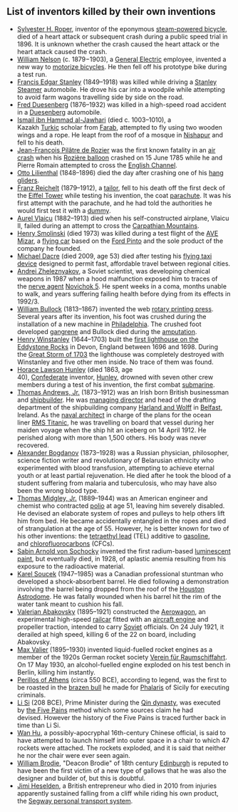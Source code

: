 <h2>List of inventors killed by their own inventions </h2>
<ul>
<li><a href="https://en.wikipedia.org/wiki/Sylvester_H._Roper" target="_blank" rel="nofollow noopener">Sylvester H. Roper</a>, inventor of the eponymous&nbsp;<a href="https://en.wikipedia.org/wiki/Roper_steam_velocipede" target="_blank" rel="nofollow noopener">steam-powered bicycle</a>, died of a heart attack or subsequent crash during a public speed trial in 1896. It is unknown whether the crash caused the heart attack or the heart attack caused the crash.</li>
<li><a href="https://en.wikipedia.org/w/index.php?title=William_Nelson_(inventor)&amp;action=edit&amp;redlink=1" target="_blank" rel="nofollow noopener">William Nelson</a>&nbsp;(c. 1879&minus;1903), a&nbsp;<a href="https://en.wikipedia.org/wiki/General_Electric" target="_blank" rel="nofollow noopener">General Electric</a>&nbsp;employee, invented a new way to&nbsp;<a href="https://en.wikipedia.org/wiki/Motorized_bicycle" target="_blank" rel="nofollow noopener">motorize bicycles</a>. He then fell off his prototype bike during a test run.</li>
<li><a href="https://en.wikipedia.org/wiki/Francis_Edgar_Stanley" target="_blank" rel="nofollow noopener">Francis Edgar Stanley</a>&nbsp;(1849&ndash;1918) was killed while driving a&nbsp;<a href="https://en.wikipedia.org/wiki/Stanley_Steamer" target="_blank" rel="nofollow noopener">Stanley Steamer</a>&nbsp;automobile. He drove his car into a woodpile while attempting to avoid farm wagons travelling side by side on the road.</li>
<li><a href="https://en.wikipedia.org/wiki/Fred_Duesenberg" target="_blank" rel="nofollow noopener">Fred Duesenberg</a>&nbsp;(1876&ndash;1932) was killed in a high-speed road accident in a&nbsp;<a href="https://en.wikipedia.org/wiki/Duesenberg" target="_blank" rel="nofollow noopener">Duesenberg</a>&nbsp;automobile.</li>
<li><a href="https://en.wikipedia.org/wiki/Ismail_ibn_Hammad_al-Jawhari" target="_blank" rel="nofollow noopener">Ismail ibn Hammad al-Jawhari</a>&nbsp;(died c. 1003&ndash;1010), a Kazakh&nbsp;<a href="https://en.wikipedia.org/wiki/Turkic_peoples" target="_blank" rel="nofollow noopener">Turkic</a>&nbsp;scholar from&nbsp;<a href="https://en.wikipedia.org/wiki/Otrar" target="_blank" rel="nofollow noopener">Farab</a>, attempted to fly using two wooden wings and a rope. He leapt from the roof of a mosque in&nbsp;<a href="https://en.wikipedia.org/wiki/Nishapur" target="_blank" rel="nofollow noopener">Nishapur</a>&nbsp;and fell to his death.</li>
<li><a href="https://en.wikipedia.org/wiki/Jean-Fran%C3%A7ois_Pil%C3%A2tre_de_Rozier" target="_blank" rel="nofollow noopener">Jean-Fran&ccedil;ois Pil&acirc;tre de Rozier</a>&nbsp;was the first known fatality in an&nbsp;<a href="https://en.wikipedia.org/wiki/Air_crash" target="_blank" rel="nofollow noopener">air crash</a>&nbsp;when his&nbsp;<a href="https://en.wikipedia.org/wiki/Rozi%C3%A8re_balloon" target="_blank" rel="nofollow noopener">Rozi&egrave;re balloon</a>&nbsp;crashed on 15 June 1785 while he and Pierre Romain attempted to cross the&nbsp;<a href="https://en.wikipedia.org/wiki/English_Channel" target="_blank" rel="nofollow noopener">English Channel</a>.</li>
<li><a href="https://en.wikipedia.org/wiki/Otto_Lilienthal" target="_blank" rel="nofollow noopener">Otto Lilienthal</a>&nbsp;(1848&ndash;1896) died the day after crashing one of his&nbsp;<a href="https://en.wikipedia.org/wiki/Hang_glider" target="_blank" rel="nofollow noopener">hang gliders</a>.</li>
<li><a href="https://en.wikipedia.org/wiki/Franz_Reichelt" target="_blank" rel="nofollow noopener">Franz Reichelt</a>&nbsp;(1879&ndash;1912), a&nbsp;<a href="https://en.wikipedia.org/wiki/Tailor" target="_blank" rel="nofollow noopener">tailor</a>, fell to his death off the first deck of the&nbsp;<a href="https://en.wikipedia.org/wiki/Eiffel_Tower" target="_blank" rel="nofollow noopener">Eiffel Tower</a>&nbsp;while testing his invention, the coat&nbsp;<a href="https://en.wikipedia.org/wiki/Parachute" target="_blank" rel="nofollow noopener">parachute</a>. It was his first attempt with the parachute, and he had told the authorities he would first test it with a&nbsp;<a href="https://en.wikipedia.org/wiki/Mannequin" target="_blank" rel="nofollow noopener">dummy</a>.</li>
<li><a href="https://en.wikipedia.org/wiki/Aurel_Vlaicu" target="_blank" rel="nofollow noopener">Aurel Vlaicu</a>&nbsp;(1882&ndash;1913) died when his self-constructed airplane, Vlaicu II, failed during an attempt to cross the&nbsp;<a href="https://en.wikipedia.org/wiki/Carpathian_Mountains" target="_blank" rel="nofollow noopener">Carpathian Mountains</a>.</li>
<li><a href="https://en.wikipedia.org/wiki/Henry_Smolinski" target="_blank" rel="nofollow noopener">Henry Smolinski</a>&nbsp;(died 1973) was killed during a test flight of the&nbsp;<a href="https://en.wikipedia.org/wiki/AVE_Mizar" target="_blank" rel="nofollow noopener">AVE Mizar</a>, a&nbsp;<a href="https://en.wikipedia.org/wiki/Flying_car_(aircraft)" target="_blank" rel="nofollow noopener">flying car</a>&nbsp;based on the&nbsp;<a href="https://en.wikipedia.org/wiki/Ford_Pinto" target="_blank" rel="nofollow noopener">Ford Pinto</a>&nbsp;and the sole product of the company he founded.</li>
<li><a href="https://en.wikipedia.org/wiki/Michael_Dacre" target="_blank" rel="nofollow noopener">Michael Dacre</a>&nbsp;(died 2009, age 53) died after testing his&nbsp;<a href="https://en.wikipedia.org/wiki/AVCEN_Jetpod" target="_blank" rel="nofollow noopener">flying taxi device</a>&nbsp;designed to permit fast, affordable travel between regional cities.</li>
<li><a href="https://en.wikipedia.org/w/index.php?title=Andrei_Zheleznyakov&amp;action=edit&amp;redlink=1" target="_blank" rel="nofollow noopener">Andrei Zheleznyakov</a>, a Soviet scientist, was developing chemical weapons in 1987 when a hood malfunction exposed him to traces of the&nbsp;<a href="https://en.wikipedia.org/wiki/Nerve_agent" target="_blank" rel="nofollow noopener">nerve agent</a>&nbsp;<a href="https://en.wikipedia.org/wiki/Novichok_agent" target="_blank" rel="nofollow noopener">Novichok 5</a>. He spent weeks in a coma, months unable to walk, and years suffering failing health before dying from its effects in 1992/3.</li>
<li><a href="https://en.wikipedia.org/wiki/William_Bullock_(inventor)" target="_blank" rel="nofollow noopener">William Bullock</a>&nbsp;(1813&ndash;1867) invented the web&nbsp;<a href="https://en.wikipedia.org/wiki/Rotary_printing_press" target="_blank" rel="nofollow noopener">rotary printing press</a>. Several years after its invention, his foot was crushed during the installation of a new machine in&nbsp;<a href="https://en.wikipedia.org/wiki/Philadelphia" target="_blank" rel="nofollow noopener">Philadelphia</a>. The crushed foot developed&nbsp;<a href="https://en.wikipedia.org/wiki/Gangrene" target="_blank" rel="nofollow noopener">gangrene</a>&nbsp;and Bullock died during the&nbsp;<a href="https://en.wikipedia.org/wiki/Amputation" target="_blank" rel="nofollow noopener">amputation</a>.</li>
<li><a href="https://en.wikipedia.org/wiki/Henry_Winstanley" target="_blank" rel="nofollow noopener">Henry Winstanley</a>&nbsp;(1644&ndash;1703) built the&nbsp;<a href="https://en.wikipedia.org/wiki/Eddystone_Lighthouse#Winstanley's_lighthouse" target="_blank" rel="nofollow noopener">first lighthouse on the Eddystone Rocks</a>&nbsp;in Devon, England between 1696 and 1698. During the&nbsp;<a href="https://en.wikipedia.org/wiki/Great_Storm_of_1703" target="_blank" rel="nofollow noopener">Great Storm of 1703</a>&nbsp;the lighthouse was completely destroyed with Winstanley and five other men inside. No trace of them was found.</li>
<li><a href="https://en.wikipedia.org/wiki/Horace_Lawson_Hunley" target="_blank" rel="nofollow noopener">Horace Lawson Hunley</a>&nbsp;(died 1863, age 40),&nbsp;<a href="https://en.wikipedia.org/wiki/Confederate_States_of_America" target="_blank" rel="nofollow noopener">Confederate</a>&nbsp;inventor,&nbsp;<a href="https://en.wikipedia.org/wiki/H._L._Hunley_(submarine)" target="_blank" rel="nofollow noopener">Hunley</a>, drowned with seven other crew members during a test of his invention, the first combat&nbsp;<a href="https://en.wikipedia.org/wiki/Submarine" target="_blank" rel="nofollow noopener">submarine</a>.</li>
<li><a href="https://en.wikipedia.org/wiki/Thomas_Andrews" target="_blank" rel="nofollow noopener">Thomas Andrews, Jr.</a>&nbsp;(1873&ndash;1912) was an Irish born British businessman and&nbsp;<a href="https://en.wikipedia.org/wiki/Shipbuilder" target="_blank" rel="nofollow noopener">shipbuilder</a>. He was&nbsp;<a href="https://en.wikipedia.org/wiki/Managing_director" target="_blank" rel="nofollow noopener">managing director</a>&nbsp;and head of the drafting department of the shipbuilding company&nbsp;<a href="https://en.wikipedia.org/wiki/Harland_and_Wolff" target="_blank" rel="nofollow noopener">Harland and Wolff</a>&nbsp;in&nbsp;<a href="https://en.wikipedia.org/wiki/Belfast" target="_blank" rel="nofollow noopener">Belfast</a>, Ireland. As the&nbsp;<a href="https://en.wikipedia.org/wiki/Naval_architect" target="_blank" rel="nofollow noopener">naval architect</a>&nbsp;in charge of the plans for the ocean liner&nbsp;<a href="https://en.wikipedia.org/wiki/RMS_Titanic" target="_blank" rel="nofollow noopener">RMS&nbsp;Titanic</a>, he was travelling on board that vessel during her maiden voyage when the ship hit an iceberg on 14 April 1912. He perished along with more than 1,500 others. His body was never recovered.</li>
<li><a href="https://en.wikipedia.org/wiki/Alexander_Bogdanov" target="_blank" rel="nofollow noopener">Alexander Bogdanov</a>&nbsp;(1873&ndash;1928) was a Russian physician, philosopher, science fiction writer and revolutionary of Belarusian ethnicity who experimented with blood transfusion, attempting to achieve eternal youth or at least partial rejuvenation. He died after he took the blood of a student suffering from malaria and tuberculosis, who may have also been the wrong blood type.</li>
<li><a href="https://en.wikipedia.org/wiki/Thomas_Midgley,_Jr." target="_blank" rel="nofollow noopener">Thomas Midgley, Jr.</a>&nbsp;(1889&ndash;1944) was an American engineer and chemist who contracted&nbsp;<a href="https://en.wikipedia.org/wiki/Polio" target="_blank" rel="nofollow noopener">polio</a>&nbsp;at age 51, leaving him severely disabled. He devised an elaborate system of ropes and pulleys to help others lift him from bed. He became accidentally entangled in the ropes and died of strangulation at the age of 55. However, he is better known for two of his other inventions: the&nbsp;<a href="https://en.wikipedia.org/wiki/Tetraethyl_lead" target="_blank" rel="nofollow noopener">tetraethyl lead</a>&nbsp;(TEL) additive to&nbsp;<a href="https://en.wikipedia.org/wiki/Gasoline" target="_blank" rel="nofollow noopener">gasoline</a>, and&nbsp;<a href="https://en.wikipedia.org/wiki/Chlorofluorocarbon" target="_blank" rel="nofollow noopener">chlorofluorocarbons</a>&nbsp;(CFCs).</li>
<li><a href="https://en.wikipedia.org/w/index.php?title=Sabin_Arnold_von_Sochocky&amp;action=edit&amp;redlink=1" target="_blank" rel="nofollow noopener">Sabin Arnold von Sochocky</a>&nbsp;invented the first radium-based&nbsp;<a href="https://en.wikipedia.org/wiki/Luminous_paint#Radioluminescent_paint" target="_blank" rel="nofollow noopener">luminescent paint</a>, but eventually died, in 1928, of aplastic anemia resulting from his exposure to the radioactive material.</li>
<li><a href="https://en.wikipedia.org/wiki/Karel_Soucek" target="_blank" rel="nofollow noopener">Karel Soucek</a>&nbsp;(1947&ndash;1985) was a Canadian professional stuntman who developed a shock-absorbent barrel. He died following a demonstration involving the barrel being dropped from the roof of the&nbsp;<a href="https://en.wikipedia.org/wiki/Houston_Astrodome" target="_blank" rel="nofollow noopener">Houston Astrodome</a>. He was fatally wounded when his barrel hit the rim of the water tank meant to cushion his fall.</li>
<li><a href="https://en.wikipedia.org/wiki/Valerian_Abakovsky" target="_blank" rel="nofollow noopener">Valerian Abakovsky</a>&nbsp;(1895&ndash;1921) constructed the&nbsp;<a href="https://en.wikipedia.org/wiki/Aerowagon" target="_blank" rel="nofollow noopener">Aerowagon</a>, an experimental high-speed&nbsp;<a href="https://en.wikipedia.org/wiki/Railcar" target="_blank" rel="nofollow noopener">railcar</a>&nbsp;fitted with an&nbsp;<a href="https://en.wikipedia.org/wiki/Aircraft_engine" target="_blank" rel="nofollow noopener">aircraft engine</a>&nbsp;and propeller traction, intended to carry&nbsp;<a href="https://en.wikipedia.org/wiki/Soviet_Union" target="_blank" rel="nofollow noopener">Soviet</a>&nbsp;officials. On 24 July 1921, it derailed at high speed, killing 6 of the 22 on board, including Abakovsky.</li>
<li><a href="https://en.wikipedia.org/wiki/Max_Valier" target="_blank" rel="nofollow noopener">Max Valier</a>&nbsp;(1895&ndash;1930) invented liquid-fuelled rocket engines as a member of the 1920s German rocket society&nbsp;<a href="https://en.wikipedia.org/wiki/Verein_f%C3%BCr_Raumschiffahrt" target="_blank" rel="nofollow noopener">Verein f&uuml;r Raumschiffahrt</a>. On 17 May 1930, an alcohol-fuelled engine exploded on his test bench in Berlin, killing him instantly.</li>
<li><a href="https://en.wikipedia.org/wiki/Perillos_of_Athens" target="_blank" rel="nofollow noopener">Perillos of Athens</a>&nbsp;(circa 550 BCE), according to legend, was the first to be roasted in the&nbsp;<a href="https://en.wikipedia.org/wiki/Brazen_bull" target="_blank" rel="nofollow noopener">brazen bull</a>&nbsp;he made for&nbsp;<a href="https://en.wikipedia.org/wiki/Phalaris" target="_blank" rel="nofollow noopener">Phalaris</a>&nbsp;of Sicily for executing criminals.</li>
<li><a href="https://en.wikipedia.org/wiki/Li_Si" target="_blank" rel="nofollow noopener">Li Si</a>&nbsp;(208 BCE), Prime Minister during the&nbsp;<a href="https://en.wikipedia.org/wiki/Qin_dynasty" target="_blank" rel="nofollow noopener">Qin dynasty</a>, was executed by&nbsp;<a href="https://en.wikipedia.org/wiki/The_Five_Pains" target="_blank" rel="nofollow noopener">the Five Pains</a>&nbsp;method which some sources claim he had devised.&nbsp;However the history of the Five Pains is traced further back in time than Li Si.</li>
<li><a href="https://en.wikipedia.org/wiki/Wan_Hu" target="_blank" rel="nofollow noopener">Wan Hu</a>, a possibly-apocryphal&nbsp;16th-century Chinese official, is said to have attempted to launch himself into outer space in a chair to which 47 rockets were attached. The rockets exploded, and it is said that neither he nor the chair were ever seen again.</li>
<li><a href="https://en.wikipedia.org/wiki/William_Brodie" target="_blank" rel="nofollow noopener">William Brodie</a>, "Deacon Brodie" of 18th century&nbsp;<a href="https://en.wikipedia.org/wiki/Edinburgh" target="_blank" rel="nofollow noopener">Edinburgh</a>&nbsp;is reputed to have been the first victim of a new type of gallows that he was also the designer and builder of, but this is doubtful.</li>
<li><a href="https://en.wikipedia.org/wiki/Jimi_Heselden" target="_blank" rel="nofollow noopener">Jimi Heselden</a>, a British entrepreneur who died in 2010 from injuries apparently sustained falling from a cliff while riding his own product, the&nbsp;<a href="https://en.wikipedia.org/wiki/Segway_PT" target="_blank" rel="nofollow noopener">Segway personal transport system</a>.</li>
</ul>
